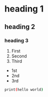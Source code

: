 # heading 1 
## heading 2
### heading 3

1. First
2. Second 
3. Third

- 1st
- 2nd
- 3rd

```bash
print(hello world)
```

